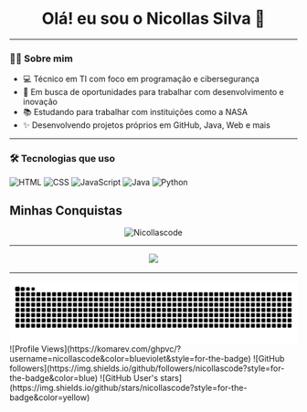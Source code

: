 <h1 align="center">Olá! eu sou o Nicollas Silva 👋</h1>

---

### 👨‍💻 Sobre mim

- 💻 Técnico em TI com foco em programação e cibersegurança  
- 🚀 Em busca de oportunidades para trabalhar com desenvolvimento e inovação  
- 📚 Estudando para trabalhar com instituições como a NASA  
- ✨ Desenvolvendo projetos próprios em GitHub, Java, Web e mais

---

### 🛠️ Tecnologias que uso

<p align="left">
  <img src="https://cdn.jsdelivr.net/gh/devicons/devicon/icons/html5/html5-original.svg" height="30" width="42" alt="HTML" />
  <img src="https://cdn.jsdelivr.net/gh/devicons/devicon/icons/css3/css3-original.svg" height="30" width="42" alt="CSS" />
  <img src="https://cdn.jsdelivr.net/gh/devicons/devicon/icons/javascript/javascript-original.svg" height="30" width="42" alt="JavaScript" />
  <img src="https://cdn.jsdelivr.net/gh/devicons/devicon/icons/java/java-original.svg" height="30" width="42" alt="Java" />
  <img src="https://cdn.jsdelivr.net/gh/devicons/devicon/icons/python/python-original.svg" height="30" width="42" alt="Python" />
</p>

## Minhas Conquistas
<div align="center">
  <img src="https://github-profile-trophy.vercel.app/?username=nicollascode&theme=tokyonight&no-frame=true&no-bg=false&margin-w=4&column=7" alt="Nicollascode" />
</div>

---

<div align="center">
  <img height="250em" src="https://github-readme-stats.vercel.app/api?username=nicollascode&show_icons=true&theme=midnight-purple" />
</div>

---

<picture align="center">
  <source media="(prefers-color-scheme: dark)" srcset="https://raw.githubusercontent.com/nicollascode/nicollascode/output/github-contribution-grid-snake-dark.svg">
  <source media="(prefers-color-scheme: light)" srcset="https://raw.githubusercontent.com/nicollascode/nicollascode/output/github-contribution-grid-snake-dark.svg">
  <img align="center" alt="github contribution grid snake animation" src="https://raw.githubusercontent.com/nicollascode/nicollascode/output/github-contribution-grid-snake.svg">
</picture>
![Profile Views](https://komarev.com/ghpvc/?username=nicollascode&color=blueviolet&style=for-the-badge)
![GitHub followers](https://img.shields.io/github/followers/nicollascode?style=for-the-badge&color=blue)
![GitHub User's stars](https://img.shields.io/github/stars/nicollascode?style=for-the-badge&color=yellow)

